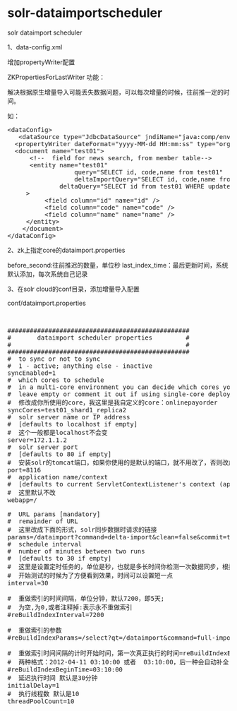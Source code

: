 # solr-dataimportscheduler
solr dataimport scheduler

1、data-config.xml

增加propertyWriter配置

<propertyWriter dateFormat="yyyy-MM-dd HH:mm:ss" type="org.apache.solr.handler.dataimport.ZKPropertiesForLastWriter" directory="data" filename="dataimport.properties" />


ZKPropertiesForLastWriter 功能：

解决根据原生增量导入可能丢失数据问题，可以每次增量的时候，往前推一定的时间。

如：
<pre>
&lt;dataConfig&gt;
   &lt;dataSource type=&quot;JdbcDataSource&quot; jndiName=&quot;java:comp/env/jdbc/FEDERATEDDS&quot;/&gt;
  &lt;propertyWriter dateFormat=&quot;yyyy-MM-dd HH:mm:ss&quot; type=&quot;org.apache.solr.handler.dataimport.ZKPropertiesForLastWriter&quot; directory=&quot;data&quot; filename=&quot;dataimport.properties&quot; /&gt;
  &lt;document name=&quot;test01&quot;&gt;
      &lt;!--  field for news search, from member table--&gt;
      &lt;entity name=&quot;test01&quot;
                  query=&quot;SELECT id, code,name from test01&quot;
                  deltaImportQuery=&quot;SELECT id, code,name from test01 where id=&#x27;${dih.delta.id}&#x27;&quot;  
              deltaQuery=&quot;SELECT id from test01 WHERE update_date_time &gt; &#x27;${dih.bcchannel.last_index_time}&#x27;&quot;
     &gt;
          &lt;field column=&quot;id&quot; name=&quot;id&quot; /&gt;
          &lt;field column=&quot;code&quot; name=&quot;code&quot; /&gt;
          &lt;field column=&quot;name&quot; name=&quot;name&quot; /&gt;
     &lt;/entity&gt;
    &lt;/document&gt;
&lt;/dataConfig&gt;
</pre>

2、zk上指定core的dataimport.properties

before_second:往前推迟的数量，单位秒
last_index_time：最后更新时间，系统默认添加，每次系统自己记录

3、在solr cloud的conf目录，添加增量导入配置

conf/dataimport.properties 

<pre>


#################################################
#       dataimport scheduler properties         #
#                                               #
#################################################
#  to sync or not to sync
#  1 - active; anything else - inactive
syncEnabled=1
#  which cores to schedule
#  in a multi-core environment you can decide which cores you want syncronized
#  leave empty or comment it out if using single-core deployment
#  修改成你所使用的core，我这里是我自定义的core：onlinepayorder
syncCores=test01_shard1_replica2
#  solr server name or IP address
#  [defaults to localhost if empty]
#  这个一般都是localhost不会变
server=172.1.1.2
#  solr server port
#  [defaults to 80 if empty]
#  安装solr的tomcat端口，如果你使用的是默认的端口，就不用改了，否则改成自己的端口就好了
port=8116
#  application name/context
#  [defaults to current ServletContextListener&#x27;s context (app) name]
#  这里默认不改
webapp=/
  
#  URL params [mandatory]
#  remainder of URL
#  这里改成下面的形式，solr同步数据时请求的链接
params=/dataimport?command=delta-import&amp;clean=false&amp;commit=true
#  schedule interval
#  number of minutes between two runs
#  [defaults to 30 if empty]
#  这里是设置定时任务的，单位是秒，也就是多长时间你检测一次数据同步，根据项目需求修改
#  开始测试的时候为了方便看到效果，时间可以设置短一点
interval=30
  
#  重做索引的时间间隔，单位分钟，默认7200，即5天; 
#  为空,为0,或者注释掉:表示永不重做索引
#reBuildIndexInterval=7200
  
#  重做索引的参数
#reBuildIndexParams=/select?qt=/dataimport&amp;command=full-import&amp;clean=true&amp;commit=true
  
#  重做索引时间间隔的计时开始时间，第一次真正执行的时间=reBuildIndexBeginTime+reBuildIndexInterval*60*1000；
#  两种格式：2012-04-11 03:10:00 或者  03:10:00，后一种会自动补全日期部分为服务启动时的日期
#reBuildIndexBeginTime=03:10:00
#  延迟执行时间 默认是30分钟
initialDelay=1
#  执行线程数 默认是10
threadPoolCount=10

</pre>
